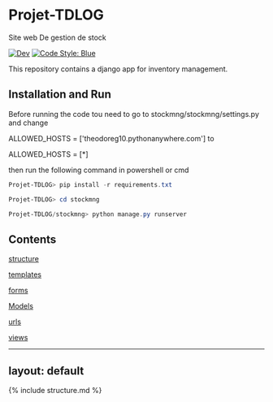 # Projet-TDLOG
Site web De gestion de stock

[![Dev](https://img.shields.io/badge/docs-dev-blue.svg)](https://theodoreg10.github.io/Projet-TDLOG/)
[![Code Style: Blue](https://img.shields.io/badge/code%20style-blue-4495d1.svg)](https://github.com/Theodoreg10/Projet-TDLOG)

This repository contains a django app for inventory management.


## Installation and Run

Before running the code tou need to go to stockmng/stockmng/settings.py and change 

ALLOWED_HOSTS = ['theodoreg10.pythonanywhere.com'] to 

ALLOWED_HOSTS = [*]

then run the following command in powershell or cmd
```powershell
Projet-TDLOG> pip install -r requirements.txt

Projet-TDLOG> cd stockmng

Projet-TDLOG/stockmng> python manage.py runserver
```

## Contents

[structure](structure.md)

[templates](templates.md)

[forms](forms.md)

[Models](models.md)

[urls](urls.md)

[views](views.md)


---
layout: default
---
{% include structure.md %}
